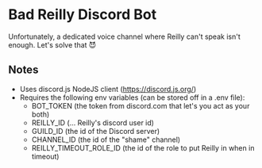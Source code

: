 # Bad Reilly Discord Bot

Unfortunately, a dedicated voice channel where Reilly can't speak isn't enough. Let's solve that 😈

## Notes

- Uses discord.js NodeJS client (https://discord.js.org/)
- Requires the following env variables (can be stored off in a .env file):
  - BOT_TOKEN (the token from discord.com that let's you act as your both)
  - REILLY_ID (... Reilly's discord user id)
  - GUILD_ID (the id of the Discord server)
  - CHANNEL_ID (the id of the "shame" channel)
  - REILLY_TIMEOUT_ROLE_ID (the id of the role to put Reilly in when in timeout)
